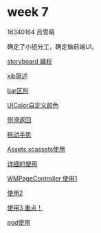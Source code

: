 # week 7
16340164 吕雪萌

确定了小组分工，确定做前端UI。


[storyboard 编程](https://juejin.im/post/5a3cbbbc51882527a00f8e7e)

[xib简述](https://www.jianshu.com/p/ea3f90cc744b)

[bar区别](https://www.zhihu.com/question/28789746)

[UIColor自定义颜色](https://www.cnblogs.com/xunziji/archive/2012/09/27/2706136.html)

[侧滑返回](https://www.jianshu.com/p/945a72263f72)

[拖动手势](https://www.jianshu.com/p/81bf52e3d04a)

[Assets.xcassets使用](https://www.jianshu.com/p/c35ce599f7da)

[详细的使用](https://www.cnblogs.com/W-Kr/p/5381750.html)

[WMPageController 使用1](https://juejin.im/post/5a3889bb518825127e745af5)

[使用2](https://www.jianshu.com/p/e2503fb3241b)

[使用3 重点！](https://blog.csdn.net/yubo_725/article/details/51159633)

[pod使用](https://www.jianshu.com/p/5a74c0842cf2)
